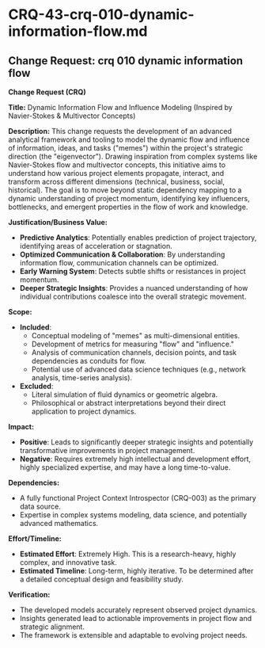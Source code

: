 # CRQ-43-crq-010-dynamic-information-flow.md

## Change Request: crq 010 dynamic information flow
**Change Request (CRQ)**

**Title:** Dynamic Information Flow and Influence Modeling (Inspired by Navier-Stokes & Multivector Concepts)

**Description:**
This change requests the development of an advanced analytical framework and tooling to model the dynamic flow and influence of information, ideas, and tasks ("memes") within the project's strategic direction (the "eigenvector"). Drawing inspiration from complex systems like Navier-Stokes flow and multivector concepts, this initiative aims to understand how various project elements propagate, interact, and transform across different dimensions (technical, business, social, historical). The goal is to move beyond static dependency mapping to a dynamic understanding of project momentum, identifying key influencers, bottlenecks, and emergent properties in the flow of work and knowledge.

**Justification/Business Value:**
*   **Predictive Analytics**: Potentially enables prediction of project trajectory, identifying areas of acceleration or stagnation.
*   **Optimized Communication & Collaboration**: By understanding information flow, communication channels can be optimized.
*   **Early Warning System**: Detects subtle shifts or resistances in project momentum.
*   **Deeper Strategic Insights**: Provides a nuanced understanding of how individual contributions coalesce into the overall strategic movement.

**Scope:**
*   **Included**:
    *   Conceptual modeling of "memes" as multi-dimensional entities.
    *   Development of metrics for measuring "flow" and "influence."
    *   Analysis of communication channels, decision points, and task dependencies as conduits for flow.
    *   Potential use of advanced data science techniques (e.g., network analysis, time-series analysis).
*   **Excluded**:
    *   Literal simulation of fluid dynamics or geometric algebra.
    *   Philosophical or abstract interpretations beyond their direct application to project dynamics.

**Impact:**
*   **Positive**: Leads to significantly deeper strategic insights and potentially transformative improvements in project management.
*   **Negative**: Requires extremely high intellectual and development effort, highly specialized expertise, and may have a long time-to-value.

**Dependencies:**
*   A fully functional Project Context Introspector (CRQ-003) as the primary data source.
*   Expertise in complex systems modeling, data science, and potentially advanced mathematics.

**Effort/Timeline:**
*   **Estimated Effort**: Extremely High. This is a research-heavy, highly complex, and innovative task.
*   **Estimated Timeline**: Long-term, highly iterative. To be determined after a detailed conceptual design and feasibility study.

**Verification:**
*   The developed models accurately represent observed project dynamics.
*   Insights generated lead to actionable improvements in project flow and strategic alignment.
*   The framework is extensible and adaptable to evolving project needs.
